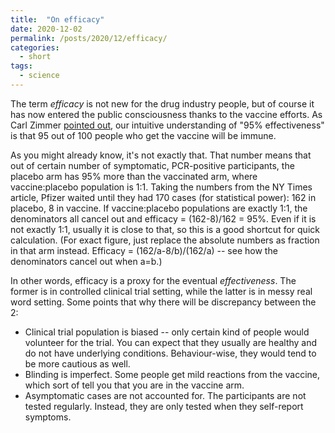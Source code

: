 ```yaml
---
title:  "On efficacy"
date: 2020-12-02
permalink: /posts/2020/12/efficacy/
categories: 
  - short
tags:
  - science 
---
```

  
The term _efficacy_ is not new for the drug industry people, but of course it has now entered the public consciousness thanks to the vaccine efforts. As Carl Zimmer [pointed out](https://www.nytimes.com/2020/11/20/health/covid-vaccine-95-effective.html), our intuitive understanding of "95% effectiveness" is that 95 out of 100 people who get the vaccine will be immune.
  
As you might already know, it's not exactly that. That number means that out of certain number of symptomatic, PCR-positive participants, the placebo arm has 95% more than the vaccinated arm, where vaccine:placebo population is 1:1. Taking the numbers from the NY Times article, Pfizer waited until they had 170 cases (for statistical power): 162 in placebo, 8 in vaccine. If vaccine:placebo populations are exactly 1:1, the denominators all cancel out and efficacy = (162-8)/162 = 95%. Even if it is not exactly 1:1, usually it is close to that, so this is a good shortcut for quick calculation. (For exact figure, just replace the absolute numbers as fraction in that arm instead. Efficacy = (162/a-8/b)/(162/a) -- see how the denominators cancel out when a=b.)
  
In other words, efficacy is a proxy for the eventual _effectiveness_. The former is in controlled clinical trial setting, while the latter is in messy real word setting.
Some points that why there will be discrepancy between the 2:
- Clinical trial population is biased -- only certain kind of people would volunteer for the trial. You can expect that they usually are healthy and do not have underlying conditions. Behaviour-wise, they would tend to be more cautious as well.
- Blinding is imperfect. Some people get mild reactions from the vaccine, which sort of tell you that you are in the vaccine arm. 
- Asymptomatic cases are not accounted for. The participants are not tested regularly. Instead, they are only tested when they self-report symptoms.   
